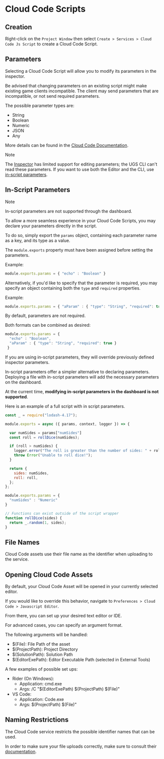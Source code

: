 # Cloud Code Scripts

## Creation

Right-click on the `Project Window` then select `Create > Services > Cloud Code Js Script` to create a Cloud Code Script.

## Parameters

Selecting a Cloud Code Script will allow you to modify its parameters in the inspector.

Be advised that changing parameters on an existing script might make existing game clients
incompatible. The client may send parameters that are incompatible, or not send required parameters.

The possible parameter types are:

* String
* Boolean
* Numeric
* JSON
* Any

More details can be found in the [Cloud Code Documentation](https://docs.unity.com/cloud-code/types-of-scripts.html).

> [!NOTE]
> The [Inspector](https://docs.unity3d.com/Manual/UsingTheInspector.html) has limited support for editing parameters; the UGS CLI can't read these parameters. If you want to use both the Editor and the CLI, use [in-script parameters](#in-script-parameters).

## In-Script Parameters

> [!NOTE]
> In-script parameters are not supported through the dashboard.

To allow a more seamless experience in your Cloud Code Scripts, you may declare
your parameters directly in the script.

To do so, simply export the `params` object, containing each parameter name as a key, and
its type as a value.

The `module.exports` property must have been assigned before setting the parameters.

Example:

```javascript
module.exports.params = { "echo" : "Boolean" }
```

Alternatively, if you'd like to specify that the parameter is required,
you may specify an object containing both the `type` and `required` properties.

Example:

```javascript
module.exports.params = { "aParam" : { "type": "String", "required": true } }
```

By default, parameters are not required.

Both formats can be combined as desired:

```javascript
module.exports.params = { 
  "echo" : "Boolean",
  "aParam" : { "type": "String", "required": true }
 }
```

If you are using in-script parameters, they will override previously defined
inspector parameters.

In-script parameters offer a simpler alternative to declaring parameters. 
Deploying a file with in-script parameters will add the necessary parameters on the dashboard. 

At the current time, **modifying in-script parameters in the dashboard is not supported**.

Here is an example of a full script with in script parameters.

```javascript
const _ = require("lodash-4.17");

module.exports = async ({ params, context, logger }) => {

  var numSides = params["numSides"]
  const roll = rollDice(numSides);

  if (roll > numSides) {
    logger.error("The roll is greater than the number of sides: " + roll);
    throw Error("Unable to roll dice!");
  }

  return {
    sides: numSides,
    roll: roll,
  };
};

module.exports.params = {
  "numSides" : "Numeric"
}

// Functions can exist outside of the script wrapper
function rollDice(sides) {
  return _.random(1, sides);
}
```

## File Names

Cloud Code assets use their file name 
as the identifier when uploading to the service.

## Opening Cloud Code Assets

By default, your Cloud Code Asset will be opened in your currently
selected editor.

If you would like to override this behavior, navigate to
`Preferences > Cloud Code > Javascript Editor`.

From there, you can set up your desired text editor or IDE.

For advanced cases, you can specify an argument format.

The following arguments will be handled:

* $(File): File Path of the asset
* $(ProjectPath): Project Directory
* $(SolutionPath): Solution Path
* $(EditorExePath): Editor Executable Path (selected in External Tools)

A few examples of possible set ups:

* Rider (On Windows): 
  * Application: cmd.exe
  * Args: /C "$(EditorExePath) $(ProjectPath) $(File)"
* VS Code: 
  * Application: Code.exe
  * Args: $(ProjectPath) $(File)"

## Naming Restrictions

The Cloud Code service restricts the possible identifier names that can be used.

In order to make sure your file uploads correctly, make sure to consult their [documentation](https://docs.unity.com/cloud-code/using-cloud-code.html#Script_creation).
